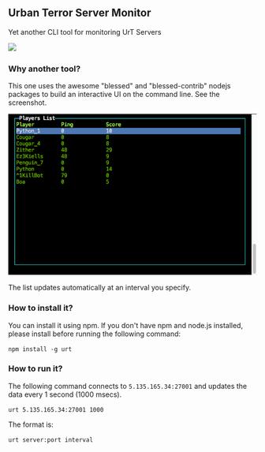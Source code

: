 ## Urban Terror Server Monitor
Yet another CLI tool for monitoring UrT Servers

<a href="https://www.npmjs.com/package/urt"><img src="https://nodei.co/npm/urt.png?mini=true"></a>



### Why another tool?

This one uses the awesome "blessed" and "blessed-contrib" nodejs packages to build an interactive UI on the command line. See the screenshot. 

<img src="https://raw.githubusercontent.com/masnun/node-urt/master/screenshot.png" alt="screenshot" />

The list updates automatically at an interval you specify. 


### How to install it? 

You can install it using npm. If you don't have npm and node.js installed, please install before running the following command:

	npm install -g urt
	

### How to run it? 

The following command connects to `5.135.165.34:27001` and updates the data every 1 second (1000 msecs).

	urt 5.135.165.34:27001 1000
	
The format is:
	
	urt server:port interval
	
